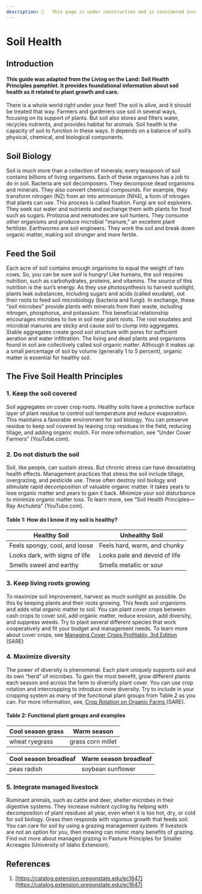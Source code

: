```yaml
---
description: 🚧   This page is under construction and is considered incomplete. 🚧
---
```


# Soil Health

## Introduction

#### This guide was adapted from the Living on the Land: Soil Health Principles pamphlet. It provides foundational information about soil health as it related to plant growth and care.

There is a whole world right under your feet! The soil is alive, and it should be treated that way. Farmers and gardeners use soil in several ways, focusing on its support of plants. But soil also stores and filters water, recycles nutrients, and provides habitat for animals. Soil health is the capacity of soil to function in these ways. It depends on a balance of soil’s physical, chemical, and biological components.

## Soil Biology

Soil is much more than a collection of minerals; every teaspoon of soil contains billions of living organisms. Each of these organisms has a job to do in soil. Bacteria are soil decomposers. They decompose dead organisms and minerals. They also convert chemical compounds. For example, they transform nitrogen (N2) from air into ammonium (NH4), a form of nitrogen that plants can use. This process is called fixation. Fungi are soil explorers. They seek out water and nutrients and exchange them with plants for food such as sugars. Protozoa and nematodes are soil hunters. They consume other organisms and produce microbial "manure," an excellent plant fertilizer. Earthworms are soil engineers. They work the soil and break down organic matter, making soil stronger and more fertile.

## Feed the Soil

Each acre of soil contains enough organisms to equal the weight of two cows. So, you can be sure soil is hungry! Like humans, the soil requires nutrition, such as carbohydrates, proteins, and vitamins. The source of this nutrition is the sun’s energy. As they use photosynthesis to harvest sunlight, plants leak substances, including sugars and acids (called exudate), out their roots to feed soil microbiology (bacteria and fungi). In exchange, these “soil microbes” provide plants with minerals from their waste, including nitrogen, phosphorus, and potassium. This beneficial relationship encourages microbes to live in soil near plant roots. The root exudates and microbial manures are sticky and cause soil to clump into aggregates. Stable aggregates create good soil structure with pores for sufficient aeration and water infiltration. The living and dead plants and organisms found in soil are collectively called soil organic matter. Although it makes up a small percentage of soil by volume (generally 1 to 5 percent), organic matter is essential for healthy soil.

## The Five Soil Health Principles

### 1. Keep the soil covered

Soil aggregates on cover crop roots. Healthy soils have a protective surface layer of plant residue to control soil temperature and reduce evaporation. This maintains a favorable environment for soil biology. You can preserve residue to keep soil covered by leaving crop residues in the field, reducing tillage, and adding organic mulch. For more information, see “Under Cover Farmers” (YouTube.com).

### 2. Do not disturb the soil

Soil, like people, can sustain stress. But chronic stress can have devastating health effects. Management practices that stress the soil include tillage, overgrazing, and pesticide use. These often destroy soil biology and stimulate rapid decomposition of valuable organic matter. It takes years to lose organic matter and years to gain it back. Minimize your soil disturbance to minimize organic matter loss. To learn more, see “Soil Health Principles— Ray Archuleta” (YouTube.com).

#### Table 1: How do I know if my soil is healthy?

| Healthy Soil                   | Unhealthy Soil                |
| ------------------------------ | ----------------------------- |
| Feels spongy, cool, and loose  | Feels hard, warm, and chunky  |
| Looks dark, with signs of life | Looks pale and devoid of life |
| Smells sweet and earthy        | Smells metallic or sour       |

### 3. Keep living roots growing

To maximize soil improvement, harvest as much sunlight as possible. Do this by keeping plants and their roots growing. This feeds soil organisms and adds vital organic matter to soil. You can plant cover crops between cash crops to cover soil, add organic matter, reduce erosion, add diversity, and suppress weeds. Try to plant several different species that work cooperatively and fit your budget and management needs. To learn more about cover crops, see [Managing Cover Crops Profitably, 3rd Edition](http://www.sare.org/Learning-Center/Books/Managing-Cover-Crops-Profitably-3rd-Edition) (SARE)

### 4. Maximize diversity

The power of diversity is phenomenal. Each plant uniquely supports soil and its own “herd” of microbes. To gain the most benefit, grow different plants each season and across the farm to diversify plant cover. You can use crop rotation and intercropping to introduce more diversity. Try to include in your cropping system as many of the functional plant groups from Table 2 as you can. For more information, see, [Crop Rotation on Organic Farms ](http://www.sare.org/Learning-Center/Books/Crop-Rotation-on-Organic-Farms)(SARE).

#### Table 2: Functional plant groups and examples

| Cool season grass | Warm season       |
| ----------------- | ----------------- |
| wheat ryegrass    | grass corn millet |

| Cool season broadleaf | Warm season broadleaf |
| --------------------- | --------------------- |
| peas radish           | soybean sunflower     |

### 5. Integrate managed livestock

Ruminant animals, such as cattle and deer, shelter microbes in their digestive systems. They increase nutrient cycling by helping with decomposition of plant residues all year, even when it is too hot, dry, or cold for soil biology. Grass then responds with vigorous growth that feeds soil. You can care for soil by using a grazing management system. If livestock are not an option for you, then mowing can mimic many benefits of grazing. Find out more about managed grazing in Pasture Principles for Smaller Acreages (University of Idaho Extension).

## References

1. [https://catalog.extension.oregonstate.edu/ec1647](https://catalog.extension.oregonstate.edu/ec1647)
